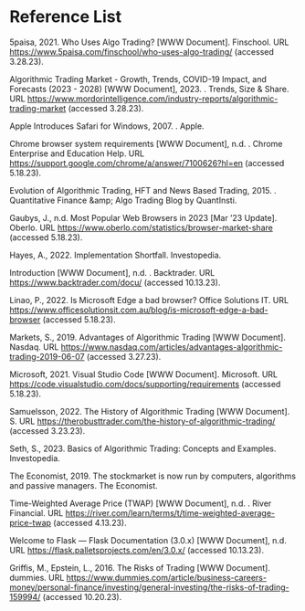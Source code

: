 # Reference List

5paisa, 2021. Who Uses Algo Trading? \[WWW Document]. Finschool. URL https://www.5paisa.com/finschool/who-uses-algo-trading/ (accessed 3.28.23).

Algorithmic Trading Market - Growth, Trends, COVID-19 Impact, and Forecasts (2023 - 2028) \[WWW Document], 2023. . Trends, Size & Share. URL https://www.mordorintelligence.com/industry-reports/algorithmic-trading-market (accessed 3.28.23).

Apple Introduces Safari for Windows, 2007. . Apple.

Chrome browser system requirements \[WWW Document], n.d. . Chrome Enterprise and Education Help. URL https://support.google.com/chrome/a/answer/7100626?hl=en (accessed 5.18.23).

Evolution of Algorithmic Trading, HFT and News Based Trading, 2015. . Quantitative Finance \&amp; Algo Trading Blog by QuantInsti.

Gaubys, J., n.d. Most Popular Web Browsers in 2023 \[Mar ’23 Update]. Oberlo. URL https://www.oberlo.com/statistics/browser-market-share (accessed 5.18.23).

Hayes, A., 2022. Implementation Shortfall. Investopedia.

Introduction \[WWW Document], n.d. . Backtrader. URL https://www.backtrader.com/docu/ (accessed 10.13.23).

Linao, P., 2022. Is Microsoft Edge a bad browser? Office Solutions IT. URL https://www.officesolutionsit.com.au/blog/is-microsoft-edge-a-bad-browser (accessed 5.18.23).

Markets, S., 2019. Advantages of Algorithmic Trading \[WWW Document]. Nasdaq. URL https://www.nasdaq.com/articles/advantages-algorithmic-trading-2019-06-07 (accessed 3.27.23).

Microsoft, 2021. Visual Studio Code \[WWW Document]. Microsoft. URL https://code.visualstudio.com/docs/supporting/requirements (accessed 5.18.23).

Samuelsson, 2022. The History of Algorithmic Trading \[WWW Document]. S. URL https://therobusttrader.com/the-history-of-algorithmic-trading/ (accessed 3.23.23).

Seth, S., 2023. Basics of Algorithmic Trading: Concepts and Examples. Investopedia.

The Economist, 2019. The stockmarket is now run by computers, algorithms and passive managers. The Economist.

Time-Weighted Average Price (TWAP) \[WWW Document], n.d. . River Financial. URL https://river.com/learn/terms/t/time-weighted-average-price-twap (accessed 4.13.23).&#x20;

Welcome to Flask — Flask Documentation (3.0.x) \[WWW Document], n.d. URL https://flask.palletsprojects.com/en/3.0.x/ (accessed 10.13.23).

Griffis, M., Epstein, L., 2016. The Risks of Trading \[WWW Document]. dummies. URL https://www.dummies.com/article/business-careers-money/personal-finance/investing/general-investing/the-risks-of-trading-159994/ (accessed 10.20.23).
